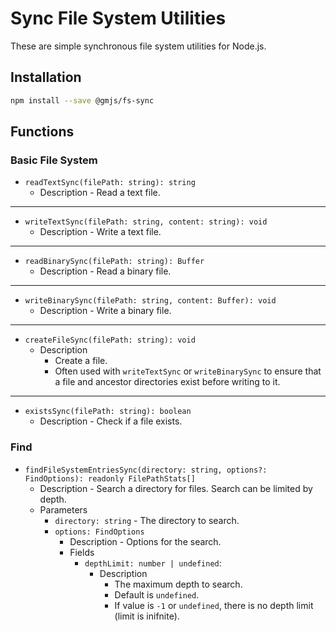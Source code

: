 # Sync File System Utilities

These are simple synchronous file system utilities for Node.js.

## Installation

```bash
npm install --save @gmjs/fs-sync
```

## Functions

### Basic File System

- `readTextSync(filePath: string): string`
  - Description - Read a text file.

---

- `writeTextSync(filePath: string, content: string): void`
  - Description - Write a text file.

---

- `readBinarySync(filePath: string): Buffer`
  - Description - Read a binary file.

---

- `writeBinarySync(filePath: string, content: Buffer): void`
  - Description - Write a binary file.

---

- `createFileSync(filePath: string): void`
  - Description
    - Create a file.
    - Often used with `writeTextSync` or `writeBinarySync` to ensure that a file and ancestor directories exist before writing to it.

---

- `existsSync(filePath: string): boolean`
  - Description - Check if a file exists.

### Find

- `findFileSystemEntriesSync(directory: string, options?: FindOptions): readonly FilePathStats[]`
  - Description - Search a directory for files. Search can be limited by depth.
  - Parameters
    - `directory: string` - The directory to search.
    - `options: FindOptions`
      - Description - Options for the search.
      - Fields
        - `depthLimit: number | undefined`:
          - Description
            - The maximum depth to search.
            - Default is `undefined`.
            - If value is `-1` or `undefined`, there is no depth limit (limit is inifnite).
